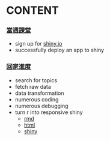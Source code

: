 # CONTENT
### [當週課堂](https://github.com/richlay/Rlanguage/tree/master/week_7/classtry)
- sign up for [shiny.io](https://www.shinyapps.io/)
- successfully deploy an app to shiny 

### [回家進度](https://github.com/richlay/Rlanguage/tree/master/week_7/hw)
- search for topics 
- fetch raw data
- data transformation
- numerous coding
- numerous debugging
- turn r into responsive shiny
  - [rmd](https://github.com/richlay/Rlanguage/blob/master/week_7/hw/baseball.Rmd)
  - [html](https://github.com/richlay/Rlanguage/blob/master/week_7/hw/baseball.html)
  - [shiny](https://richlay777.shinyapps.io/baseball/)
  


